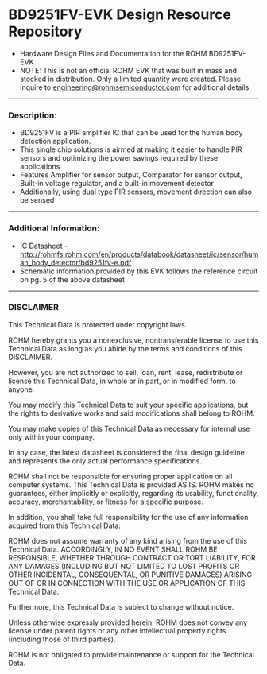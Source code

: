 # BD9251FV-EVK Design Resource Repository
* Hardware Design Files and Documentation for the ROHM BD9251FV-EVK
* NOTE: This is not an official ROHM EVK that was built in mass and stocked in distribution. Only a limited quantity were created. Please inquire to engineering@rohmsemiconductor.com for additional details

----
### Description: 
* BD9251FV is a PIR amplifier IC that can be used for the human body detection application.
* This single chip solutions is airmed at making it easier to handle PIR sensors and optimizing the power savings required by these applications
* Features Amplifier for sensor output, Comparator for sensor output, Built-in voltage regulator, and a built-in movement detector 
* Additionally, using dual type PIR sensors, movement direction can also be sensed

----
### Additional Information: 
* IC Datasheet - http://rohmfs.rohm.com/en/products/databook/datasheet/ic/sensor/human_body_detector/bd9251fv-e.pdf
* Schematic information provided by this EVK follows the reference circuit on pg. 5 of the above datasheet

----
### DISCLAIMER
This Technical Data is protected under copyright laws.

ROHM hereby grants you a nonexclusive, nontransferable license to use this Technical Data 
as long as you abide by the terms and conditions of this DISCLAIMER. 

However, you are not authorized to sell, loan, rent, lease, redistribute or license this Technical Data, 
in whole or in part, or in modified form, to anyone.

You may modify this Technical Data to suit your specific applications, 
but the rights to derivative works and said modifications shall belong to ROHM. 

You may make copies of this Technical Data as necessary for internal use only within your company.

In any case, the latest datasheet is considered the final design guideline and represents 
the only actual performance specifications.

ROHM shall not be responsible for ensuring proper application on all computer systems.
This Technical Data is provided AS IS. ROHM makes no guarantees, either implicitly or explicitly, 
regarding its usability, functionality, accuracy, merchantability, or fitness for a specific purpose.

In addition, you shall take full responsibility for the use of any information acquired from this Technical Data. 

ROHM does not assume warranty of any kind arising from the use of this Technical Data. ACCORDINGLY, 
IN NO EVENT SHALL ROHM BE RESPONSIBLE, WHETHER THROUGH CONTRACT OR TORT LIABILITY, 
FOR ANY DAMAGES (INCLUDING BUT NOT LIMITED TO LOST PROFITS OR OTHER INCIDENTAL, CONSEQUENTAL, 
OR PUNITIVE DAMAGES) ARISING OUT OF OR IN CONNECTION WITH THE USE OR APPLICATION OF THIS Technical Data.

Furthermore, this Technical Data is subject to change without notice.

Unless otherwise expressly provided herein, ROHM does not convey any license under patent rights 
or any other intellectual property rights (including those of third parties).

ROHM is not obligated to provide maintenance or support for the Technical Data.

